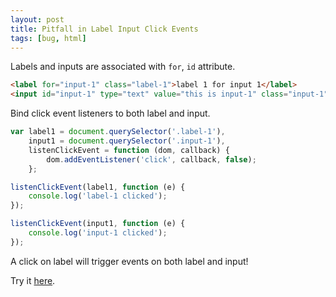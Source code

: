 ```yaml
---
layout: post
title: Pitfall in Label Input Click Events
tags: [bug, html]
---
```


Labels and inputs are associated with `for`, `id` attribute.

```html
<label for="input-1" class="label-1">label 1 for input 1</label>
<input id="input-1" type="text" value="this is input-1" class="input-1">
```

Bind click event listeners to both label and input.

```js
var label1 = document.querySelector('.label-1'),
    input1 = document.querySelector('.input-1'),
    listenClickEvent = function (dom, callback) {
        dom.addEventListener('click', callback, false);
    };

listenClickEvent(label1, function (e) {
    console.log('label-1 clicked');
});

listenClickEvent(input1, function (e) {
    console.log('input-1 clicked');
});

```

A click on label will trigger events on both label and input!

Try it [here](https://vivaxy.github.io/samples/pitfall/click-event-on-label-with-input/).
